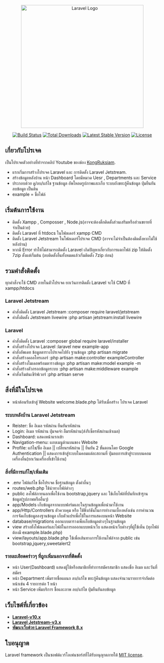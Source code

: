<p align="center"><a href="https://laravel.com" target="_blank"><img src="https://raw.githubusercontent.com/laravel/art/master/logo-lockup/5%20SVG/2%20CMYK/1%20Full%20Color/laravel-logolockup-cmyk-red.svg" width="400" alt="Laravel Logo"></a></p>

<p align="center">
<a href="https://github.com/laravel/framework/actions"><img src="https://github.com/laravel/framework/workflows/tests/badge.svg" alt="Build Status"></a>
<a href="https://packagist.org/packages/laravel/framework"><img src="https://img.shields.io/packagist/dt/laravel/framework" alt="Total Downloads"></a>
<a href="https://packagist.org/packages/laravel/framework"><img src="https://img.shields.io/packagist/v/laravel/framework" alt="Latest Stable Version"></a>
<a href="https://packagist.org/packages/laravel/framework"><img src="https://img.shields.io/packagist/l/laravel/framework" alt="License"></a>
</p>

## เกี่ยวกับโปรเจค

เป็นโปรเจคตัวอย่างที่ทำจากคลิป Youtube ของช่อง [KongRuksiam](https://www.youtube.com/@KongRuksiamOfficial).
- แรกเริ่มการสร้างโปรเจค Laravel และ การติดตั้ง Laravel Jetstream.
- สร้างข้อมูลหลังบ้าน หน้า Dashboard โดยมีหมวด Uesr , Departments และ Service
- ประกอบด้วย ดู/ลบ/แก้ไข ฐานข้อมูล อัพโหลดรูปภาพและเก็บ ระบบถังขยะกู้คืนข้อมูล ปุ่มยืนยันลบข้อมูล เป็นต้น
- example = ชื่อไฟล์


## เริ่มต้นการใช้งาน

- ติดตั้ง Xampp , Composser , Node.js(อาจจะต้องติ้กติดตั้งส่วนเสริมหรือส่วนขยายที่จำเป็นด้วย) 
- ติดตั้ง Laravel ที่ htdocs ในโฟลเดอร์ xampp CMD
- ติดตั้ง Laravel Jetstream ในโฟลเดอร์โปรเจค CMD (อาจจะไม่จำเป็นต้องติดตั้งหากไม่ใช้หลังบ้าน)
- หากมี Error ทำให้ไม่สามารถติดตั้ง Laravel เกิดปัญหาเกี่ยวกับการแตกไฟล์ zip ให้ติดตั้ง 7zip ตั้งแต่เริ่มต้น (ลบติดตั้งอื่นทั้งหมดแล้วเริ่มติดตั้ง 7zip ก่อน)


## รวมคำสั่งติดตั้ง

ทุกคำสั่งจะใช้ CMD ภายในตัวโปรเจค ยกเว้นการติดตั้ง Laravel จะใช้ CMD ที่ xampp/htdocs

### Laravel Jetstream

- คำสั่งติดตั้ง Laravel Jetstream :composer require laravel/jetstream
- คำสั่งติดตั้ง Jetstream livewire :php artisan jetstream:install livewire

### Laravel

- คำสั่งติดตั้ง Laravel :composer global require laravel/installer
- คำสั่งสร้างโปรเจค Laravel :laravel new example-app
- คำสั่งอัพเดท ข้อมูลตารางโปรเจคไปยัง ฐานข้อมูล :php artisan migrate
- คำสั่งสร้างคอลโทรเลอร์ :php artisan make:controller exampleController
- คำสั่งสร้างโมเดลพร้อมตารางข้อมูล :php artisan make:model example -m
- คำสั่งสร้างตัวกรอกข้อมูลระบบ :php artisan make:middleware example
- คำสั่งเริ่มต้นเซิร์ฟเวอร์ :php artisan serve


## สิ่งที่มีในโปรเจค
- หน้าต้อนรับเข้าสู่ Website welcome.blade.php ได้รับเมื่อสร้าง โปรเจค Laravel

### ระบบหลังบ้าน Laravel Jetstream

- Reister: ชื่อ อิเมล รหัสผ่าน ยืนยันรหัสผ่าน
- Login: อิเมล รหัสผ่าน ปุ่มจดจำ ลืมรหัสผ่าน(ส่งรีเซ็ตรหัสผ่านเช้าเมล)
- Dashboard: แสดงหน้าแรกเข้า
- Navigation-menu: แถบเมนูด้านบนของ Website
- Profile: แก้ไข/ชื่อ อิเมล || เปลี่ยนรหัสผ่าน || ยืนยัน 2 ขั้นตอนโดย Google Authentication || แสดงการเข้าสู่ระบบในคอมแต่ละสถานที่ ปุ่มลบการเข้าสู่ระบบบนคอมเครื่องอื่น(ยกเว้นเครื่องที่เข้าใช้งาน)

### สิ่งที่มีการแก้ไข/เพิ่มเติม

- .env ไฟล์แก้ไข ชื่อโปรเจค ชื่อฐานข้อมูล ตั้งค่าอื่นๆ
- routes/web.php ใช้นำทางไฟล์ต่างๆ
- public ลงไฟล์ภายนอกเพื่อใช้งาน bootstrap,jquery และ ใช้เก็บไฟล์ที่บันทึกเข้าฐานข้อมูล(รูปภาพหรืออื่นๆ)
- app/Models เก็บข้อมูลจากแบบฟอร์มและในฐานข้อมูลเพื่อนำมาใช้งาน
- app/Http/Controllers ตัวควบคุม หรือ ใช้ฟังก์ชันในการทำงานเบื้องหลังเช่น การคำนวณ การจัดเก็บข้อมูลลงฐานข้อมูล เก็บตัวแปรเพื่อใช้ในการแสดงบนหน้า Website
- database/migrations ออกแบบตารางเพื่อเก็บข้อมูลต่างๆในฐานข้อมูล
- view สร้างทั้งโฟลเดอร์และไฟล์ในการอออกแบบหน้าเว็บ แสดงหน้าเว็บต่างๆที่ผู้ใช้เห็น (ทุกไฟล์ต้องมี example.blade.php)
- view/layouts/app.blade.php ใช้เพื่อเส้นทางการใช้งานไฟล์จาก public เช่น bootstrap,jquery,sweetalert2

### รายละเอียดคร่าวๆ ที่ถูกเพิ่มนอกจากที่ติดตั้ง

- หน้า User(Dashboard) แสดงผู้ใช้หรือสมาชิกที่ทำการสมัครสมาชิก แสดงชื่อ อิเมล และวันที่สมัคร
- หน้า Department เพิ่มรายชื่อแผนก ลบ/แก้ไข ขยะกู้คืนข้อมูล แสดงจำนวนรายการจำกัดต่อหน้าเช่น 4 รายการต่อ 1 หน้า
- หน้า Service เพิ่มบริการ ชื่อและภาพ ลบ/แก้ไข ปุ่มยืนยันลบข้อมูล


## เว็บไซต์ที่เกี่ยวข้อง

- **[Laravel-v10.x](https://laravel.com/docs/10.x)**
- **[Laravel Jetstream-v3.x](https://jetstream.laravel.com/3.x/introduction.html)**
- **[พัฒนาเว็บด้วย Laravel Framework 8.x](https://youtu.be/nswjmJBTvZo)**


## ใบอนุญาต

Laravel framework เป็นซอฟต์แวร์โอเพ่นซอร์สที่ได้รับอนุญาตภายใต้ [MIT license](https://opensource.org/licenses/MIT).
